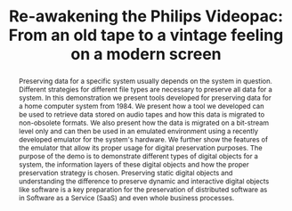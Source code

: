 ---
abstract: Preserving data for a specific system usually depends on the system in question.
  Different strategies for different file types are necessary to preserve all data
  for a system. In this demonstration we present tools developed for preserving data
  for a home computer system from 1984. We present how a tool we developed can be
  used to retrieve data stored on audio tapes and how this data is migrated to non-obsolete
  formats. We also present how the data is migrated on a bit-stream level only and
  can then be used in an emulated environment using a recently developed emulator
  for the system's hardware. We further show the features of the emulator that allow
  its proper usage for digital preservation purposes. The purpose of the demo is to
  demonstrate different types of digital objects for a system, the information layers
  of these digital objects and how the proper preservation strategy is chosen. Preserving
  static digital objects and understanding the difference to preserve dynamic and
  interactive digital objects like software is a key preparation for the preservation
  of distributed software as in Software as a Service (SaaS) and even whole business
  processes.
creators:
- Guttenbrunner, Mark
- Rauber, Andreas
date: null
document_url: https://services.phaidra.univie.ac.at/api/object/o:294261/download
grand_parent: iPRES
institutions: []
keywords:
- singapore
landing_page_url: https://phaidra.univie.ac.at/o:294261
language: eng
layout: publication
license: CC BY-SA 3.0 AT
notes_url: null
parent: iPRES 2011
publication_type: paper
size: 1738302
slides_url: null
source_name: iPRES
stream_url: null
title: 'Re-awakening the Philips Videopac: From an old tape to a vintage feeling on
  a modern screen'
year: 2011
---